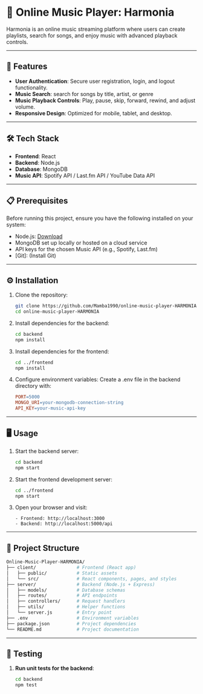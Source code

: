 # 🎵 Online Music Player: Harmonia

Harmonia is an online music streaming platform where users can create playlists, search for songs, and enjoy music with advanced playback controls.

---

## 🚀 Features

- **User Authentication**: Secure user registration, login, and logout functionality.
- **Music Search**: search for songs by title, artist, or genre
- **Music Playback Controls**: Play, pause, skip, forward, rewind, and adjust volume.
- **Responsive Design**: Optimized for mobile, tablet, and desktop.

---

## 🛠️ Tech Stack

- **Frontend**: React
- **Backend**: Node.js
- **Database**: MongoDB
- **Music API**: Spotify API / Last.fm API / YouTube Data API

---

## 📋 Prerequisites

Before running this project, ensure you have the following installed on your system:

- Node.js: [Download](https://nodejs.org/)
- MongoDB set up locally or hosted on a cloud service
- API keys for the chosen Music API (e.g., Spotify, Last.fm)
- [Git]: (Install Git)

---

## ⚙️ Installation

1. Clone the repository:
   ```bash
   git clone https://github.com/Mamba1990/online-music-player-HARMONIA.git
   cd online-music-player-HARMONIA

2. Install dependencies for the backend:
   ```bash
   cd backend
   npm install

3. Install dependencies for the frontend:
   ```bash
   cd ../frontend
   npm install

4. Configure environment variables:
   Create a .env file in the backend directory with:
   ```makefile
   PORT=5000
   MONGO_URI=your-mongodb-connection-string
   API_KEY=your-music-api-key
   
---

## 🖥️ Usage

1. Start the backend server:
   ```bash
   cd backend
   npm start

2. Start the frontend development server:
   ```bash
   cd ../frontend
   npm start

3. Open your browser and visit:
   ```arduino
   - Frontend: http://localhost:3000
   - Backend: http://localhost:5000/api
   
 ---  

## 📂 Project Structure
   ```graphql
Online-Music-Player-HARMONIA/
├── client/               # Frontend (React app)
│   ├── public/           # Static assets
│   └── src/              # React components, pages, and styles
├── server/               # Backend (Node.js + Express)
│   ├── models/           # Database schemas
│   ├── routes/           # API endpoints
│   ├── controllers/      # Request handlers
│   ├── utils/            # Helper functions
│   └── server.js         # Entry point
├── .env                  # Environment variables
├── package.json          # Project dependencies
└── README.md             # Project documentation

   ```

---

## 🧪 Testing

1. **Run unit tests for the backend**:
   ```bash
   cd backend
   npm test
